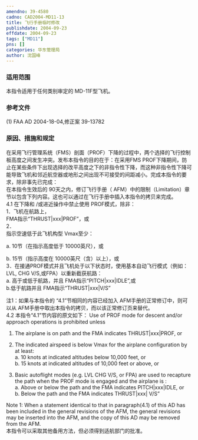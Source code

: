 ```yaml
---
amendno: 39-4580  
cadno: CAD2004-MD11-13  
title: 飞行手册临时修改  
publishdate: 2004-09-23  
effdate: 2004-09-23  
tags: ["MD11"]  
pns: []  
categories: 华东管理局  
author: 沈国峰  
---
```

  
### 适用范围  
本指令适用于任何类别审定的 MD-11F型飞机。  
  
<!--more-->  
### 参考文件  
(1) FAA AD 2004-18-04,修正案 39-13782  
  
### 原因、措施和规定  
在采用飞行管理系统（FMS）剖面（PROF）下降的过程中，两个选择的飞行控制板高度之间发生冲突。发布本指令的目的在于：在采用FMS PROF下降期间，防止在某些条件下出现选择的改平高度之下的非指令性下降，而这种非指令性下降可能导致飞机和邻近航空器或地形之间出现不可接受的间距减小。完成本指令的要求，除非事先已完成：  
在本指令生效后的 90天之内，修订飞行手册（ AFM）中的限制（Limitation）章节以包含下列内容。这也可以通过在飞行手册中插入本指令的拷贝来完成。  
4.1 在下降和 /或进近操作中禁止使用 PROF模式，除非：  
1．飞机在航路上，  
FMA指示“THRUST|xxx|PROF”，或  
2．  
指示空速低于此飞机构型 Vmax至少：  
  
a. 10节（在指示高度低于 10000英尺），或  
    
b. 15节（指示高度在 10000英尺（含）以上），或  
3．在接通PROF模式并且飞机处于以下状态时，使用基本自动飞行模式（例如： LVL, CHG V/S,或FPA）以重新截获航路：  
a. 高于或低于航路，并且 FMA指示“PITCH|xxx|IDLE”,或  
b.低于航路并且 FMA指示“THRUST|xxx|V/S”  
  
注1：如果与本指令的 “4.1”节相同的内容已经加入 AFM手册的正常修订中，则可以从 AFM手册中取出本指令的拷贝，而以该正常修订页来替代。  
4.2 本指令“4.1”节内容的原文如下： Use of PROF mode for descent and/or approach operations is prohibited unless  
1. The airplane is on path and the FMA indicates THRUST|xxx|PROF, or  
2. The indicated airspeed is below Vmax for the airplane configuration by at least:  
a. 10 knots at indicated altitudes below 10,000 feet, or  
b. 15 knots at indicated altitudes of 10,000 feet or above, or  
  
3. Basic autoflight modes (e.g. LVL CHG V/S, or FPA) are used to recapture the path when the PROF mode is engaged and the airplane is :  
a. Above or below the path and the FMA indicates PITCH|xxx|IDLE, or  
b. Below the path and the FMA indicates THRUST|xxx| V/S”  
  
Note 1: When a statement identical to that in paragraph(4.1) of this AD has been included in the general revisions of the AFM, the general revisions may be inserted into the AFM, and the copy of this AD may be removed from the AFM.  
本指令可以采取其他备用方法，但必须得到适航部门的批准。  
